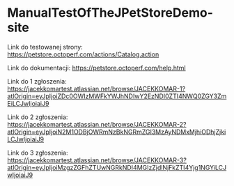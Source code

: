 # ManualTestOfTheJPetStoreDemo-site

Link do testowanej strony: https://petstore.octoperf.com/actions/Catalog.action

Link do dokumentacji: https://petstore.octoperf.com/help.html

Link do 1 zgłoszenia: https://jacekkomartest.atlassian.net/browse/JACEKKOMAR-1?atlOrigin=eyJpIjoiZDc0OWIzMWFkYWJhNDIwY2EzNDI0ZTI4NWQ0ZGY3ZmEiLCJwIjoiaiJ9

Link do 2 zgłoszenia: https://jacekkomartest.atlassian.net/browse/JACEKKOMAR-2?atlOrigin=eyJpIjoiN2M1ODBjOWRmNzBkNGRmZGI3MzAyNDMxMjhiODhjZjkiLCJwIjoiaiJ9

Link do 3 zgłoszenia: https://jacekkomartest.atlassian.net/browse/JACEKKOMAR-3?atlOrigin=eyJpIjoiMzgzZGFhZTUwNGRkNDI4MGIzZjdlNjFkZTI4Yjg1NGYiLCJwIjoiaiJ9
